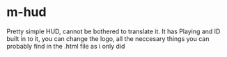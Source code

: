 # m-hud
Pretty simple HUD, cannot be bothered to translate it. It has Playing and ID built in to it, you can change the logo, all the neccesary things you can probably find in the .html file as i only did <style> and <script>. 
Happy use for your fivem servers!

Preview: ![image](https://github.com/MattasLT/m-hud/assets/143275079/90f79cd5-e715-4811-bbf1-106606a058ed)
